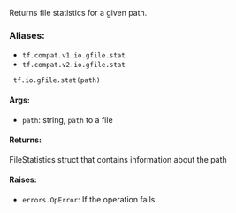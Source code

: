 Returns file statistics for a given path.
### Aliases:
- `tf.compat.v1.io.gfile.stat`
- `tf.compat.v2.io.gfile.stat`

```
 tf.io.gfile.stat(path)
```
#### Args:
- `path`: string, `path` to a file
#### Returns:
FileStatistics struct that contains information about the path
#### Raises:
- `errors.OpError`: If the operation fails.
